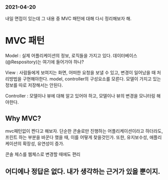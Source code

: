 ### 2021-04-20

내일 면접이 있는데 그 내용 중 MVC 패턴에 대해 다시 정리해보자 해.
# MVC 패턴

Model : 실제 어플리케이션의 정보, 로직들을 가지고 있다. 데이터베이스(@Respository)는 여기에 들어가야 하나?

View : 사람들에게 보여지는 화면, 어떠한 요청을 보낼 수 있고, 변경이 일어났을 때 처리방법을 구현해야한다. model, controller의 구성요소를 모른다. 모델이 가지고 있는 정보를 따로 저장해서는 안된다.

Controller : 모델이나 뷰에 대해 알고 있어야 하고, 모델이나 뷰의 변경을 모니터링 해야한다.


## Why MVC?
mvc패턴없이 짠다고 해보자. 단순한 콘솔로만 진행하는 어플리케이션이라고 하더라도, 프린트 하는 부분을 바꾼다 했을 때, 이를 어떻게 찾을것인가.
또한,
유지보수성, 애플리케이션의 확장성, 유연성이 증가.

콘솔 체스를 웹체스로 변경할 때에도 편리

## 어디에나 정답은 없다. 내가 생각하는 근거가 있을 뿐이지.